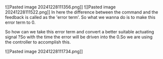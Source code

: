 ![[Pasted image 20241228111356.png]]
![[Pasted image 20241228111522.png]]
In here the difference between the command and the feedback is called as the 'error term'. So what we wanna do is to make this error term to 0.

So how can we take this error term and convert a better suitable actuating signal ?So with the time the error will be driven into the 0.So we are using the controller to accomplish this.

![[Pasted image 20241228111734.png]]
 